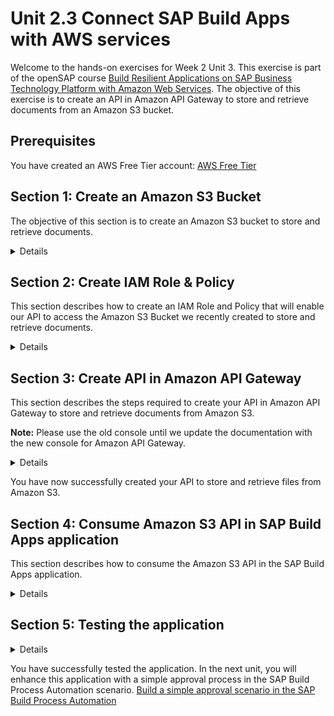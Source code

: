 # Unit 2.3 Connect SAP Build Apps with AWS services 

Welcome to the hands-on exercises for Week 2 Unit 3.
This exercise is part of the openSAP course [Build Resilient Applications on SAP Business Technology Platform with Amazon Web Services](https://open.sap.com/courses/aws1).
The objective of this exercise is to create an API in Amazon API Gateway to store and retrieve documents from an Amazon S3 bucket.

## Prerequisites
You have created an AWS Free Tier account: [AWS Free Tier](https://aws.amazon.com/free/)

## Section 1: Create an Amazon S3 Bucket
The objective of this section is to create an Amazon S3 bucket to store and retrieve documents. 

<details>

1.	Log on to your [AWS Account](https://console.aws.amazon.com/)

2.	Search for S3 on the search bar or access directly via this [link](https://s3.console.aws.amazon.com/s3/home)

    ![Alt text](./images/aws-1.png)

3.	Click on **Create Bucket**

    ![Alt text](./images/aws-2.png)

4.	Enter your bucket name and select a region.
    Your bucket name needs to be unique. 
    Leave the rest of the settings with their default values.
    Note down the bucket name and region.

    ![Alt text](./images/aws-3.png)

5.	Scroll to the end and select Create Bucket
   
    ![Alt text](./images/aws-4.png)

    Your bucket is created, you can see the success message and the bucket in the list.

</details>

## Section 2: Create IAM Role & Policy

This section describes how to create an IAM Role and Policy that will enable our API to access the Amazon S3 Bucket we recently created to store and retrieve documents. 

<details>

1.	Access the IAM Console by searching or clicking on this [link](https://console.aws.amazon.com/iamv2)

    ![Alt text](./images/aws-5.png)

2. Access the IAM Policies list by clicking on the left menu or the number in the middle of the page

    ![Alt text](./images/image.png)

3. Click **Create policy**

    ![Alt text](./images/image-1.png)

4. Select **JSON**

    ![Alt text](./images/image-2.png)


5.	Enter the **JSON Policy** from the snippet below and click **Next**
    Make sure you replace <your_bucket> with the name of the bucket you created in the previous section
   ![Alt text](./images/image-3.png)
    
    ```
    {
        "Version": "2012-10-17",
        "Statement": [
            {
                "Effect": "Allow",
                "Action": [
                    "s3:PutObject",
                    "s3:GetObject"
                ],
                "Resource": "arn:aws:s3:::<your_bucket>/*"
            }
        ]
    }

    ```
6.	Enter the **Policy name** and click **Create policy**
    
    ![Alt text](./images/image-4.png)

7.	Access the IAM Roles list by clicking on the left menu 

    ![Alt text](./images/image-5.png)

8.	Click **Create role**
    
    ![Alt text](./images/image-6.png)

9.	Select **Custom trust policy**
    
    ![Alt text](./images/image-7.png)

10.	Insert the **custom trust policy** from the code snippet below and click **Next**
    
    ![Alt text](./images/image-8.png)
    
    ```
    {
        "Version": "2012-10-17",
        "Statement": [
            {
            "Sid": "",
            "Effect": "Allow",
            "Principal": {
                "Service": "apigateway.amazonaws.com"
            },
            "Action": "sts:AssumeRole"
            }
        ]
    } 
    ```



11.	Select the Policy created previously.

    Search for the policy by the name, select the policy with the checkbox and click **Next**

    ![Alt text](./images/image-9.png)


12.	Provide a **Role name**, scroll down to the end and click **Create role** 

    ![Alt text](./images/image-10.png)

    Your role has now been created and it is ready to be utilized.

    ![Alt text](./images/image-11.png)

13.	Click on your role name to copy the resource name (ARN) to be utilized in the next section

    ![Alt text](./images/image-12.png)
    
    Keep the ARN handy for the next section. 


</details>

## Section 3: Create API in Amazon API Gateway

This section describes the steps required to create your API in Amazon API Gateway to store and retrieve documents from Amazon S3. 


**Note:** Please use the old console until we update the documentation with the new console for Amazon API Gateway.

<details>

1.	Access Amazon API Gateway by searching for the service or this [link](https://console.aws.amazon.com/apigateway/main/apis)

    ![Alt text](./images/aws-19.png)

2.	 Click **Create API** and then select **REST API - Build**.

     ![Alt text](./images/aws-20.png)

3.	Select **New API**, enter your **API name** and leave **Endpoint Type = Regional**.

    ![Alt text](./images/aws-21_1.png)

4.	Create Resource **{folder}**.  
    Ensure you enter **{folder}** for the **Resource Name** and **Resource Path** field.  


    ![Alt text](./images/aws-22.png)
    ![Alt text](./images/image-14.png)

5.	Create resource **{item}** under {folder}. Ensure you enter **{item}** for both the **Resource Name** and **Resource Path** field. 

    ![Alt text](./images/image-15.png)
    ![Alt text](./images/image-16.png)

6.	Create method **PUT** under {item}
    Ensure **{item}** is selected

    ![Alt text](./images/aws-26.png)

7.	Select **PUT** and click on the refresh button next to it to view the form.
    
    ![Alt text](./images/aws-27.png)

8.	Update with the following information. Leave the rest as default/blank.

    ```
    Integration type: AWS Service
    AWS Region: your region
    AWS Service: Simple Storage Service (S3)
    HTTP Method: PUT
    Action Type: Use path override
    Path override: {bucket}/{object}
    Execution Role: resource name for the role created in the previous section.
    ```
    ![Alt text](./images/aws-28.png)

9.	In the next screen select **Integration Request**.
    We need to map the path (bucket/object) to the resources we created (folder/item)
    
    ![Alt text](./images/aws-29.png)
    
10.	Expand URL Path Parameters and select Add path.
    
    ![Alt text](./images/aws-30.png)
    
11.	Enter the following mappings

    ```
    Name: bucket - Mapped from: method.request.path.folder 
    Name: object – Mapped from: method.request.path.item
    ```

    ![Alt text](./images/aws-31.png)

    Make sure you click on the tick after entering the second line:

    ![Alt text](./images/aws-32.png)

12.	Go back by selecting Method Execution at the top and select **Create Method**, to define the **GET** method under **/{item}**.

    ![Alt text](./images/aws-33.png)

13.	Use the same settings from the PUT method, except for the HTTP method (GET in this case)

    ```
        Integration type: AWS Service
        AWS Region: your region
        AWS Service: Simple Storage Service (S3)
        HTTP Method: GET
        Action Type: Use path override
        Path override: {bucket}/{object}
        Execution Role: resource name for the role created in the previous section.
    ```

    ![Alt text](./images/aws-34.png)

14.	Enter the URL Path Parameters (same parameters used for the PUT Method)
    ![Alt text](./images/aws-35.png)

15.	Click on Method Execution to go back
    ![Alt text](./images/aws-36.png)

16. Enable **CORS**

    From the actions menu, select **Enable CORS**

    ![Alt text](./images/cors-image-0.png)


    Ensure both PUT and GET methods are selected. Click on **Enable CORS and replace existing CORS headers**
    ![Alt text](./images/cors-image-1.png)
    ![Alt text](./images/cors-image-2.png)
    ![Alt text](./images/cors-image-3.png)
    
    Please note that when enabling CORS, the Method Response and Integration Responses will be updated and an entry for Access-Control-Allow-Origin added. No action is required but you will notice this as an additional value.

17.	Click on Settings on the left side to configure the Binary Media Types supported.
    ![Alt text](./images/aws-37.png)

18.	Scroll down, click on **Add Binary Media Type** and enter **application/pdf**

    This will configure binary support for PDF files.

     ![Alt text](./images/aws-38.png)
    
    Click on **Save Changes**. 

19.	Enable security by requesting an API Key for the PUT method. Navigate back to the PUT Method by clicking on Resources and choose PUT

    ![Alt text](./images/aws-39.png)

20.	Select Method Request

    ![Alt text](./images/aws-40.png)

21.	Click the pencil next to API Key Required and change from false to true.

    This will require an API Key to be provided to call the API. 

    ![Alt text](./images/aws-41.png)
    Click on Method Execution to go back

22.	Deploy API

    ![Alt text](./images/aws-42.png)

23.	Create a New Stage, enter a Stage name, Stage description and Deployment description and click Deploy

    ![Alt text](./images/aws-43.png)

24.	Leave all settings with their default values and click Save Changes
    
    ![Alt text](./images/aws-44.png)

    You will find the URL for your API at the top of this page, under Invoke URL. Note down this Invoke URL.

25.	Next, you need to create a Usage Plan. Select the setting from the menu on the left

    ![Alt text](./images/aws-45.png)

26.	Enter a Name and untick Enable throttling and Enable quota.

    ![Alt text](./images/aws-46.png)

27.	Associate the Usage Plan with the Stage you just deployed
    
    ![Alt text](./images/aws-47.png)

28.	Create an API Key to be able to authenticate and call the PUT method

    You can create the API Key directly from this screen and associate it with the Usage Plan.

    ![Alt text](./images/aws-48.png)
    ![Alt text](./images/aws-49.png)

29.	Once the API Key has been created and associated with the Usage Plan, click Done
    
    ![Alt text](./images/aws-50.png)

30.	Retrieve the API Key by selecting API Keys and the name of the key and **Show** 

    ![Alt text](./images/aws-51.png)
    ![Alt text](./images/aws-52.png)

    Keep this key handy to be utilized within SAP Build Apps. 

</details>

You have now successfully created your API to store and retrieve files from Amazon S3. 

## Section 4: Consume Amazon S3 API in SAP Build Apps application

This section describes how to consume the Amazon S3 API in the SAP Build Apps application.
<details>

### Step 1: Create required Page Variables in the SAP Build Apps application

1. Log in to SAP Build Apps and open the **Business partner-onboarding** application that you created in the previous exercise 2.2

    ![Alt text](./images/build-01.png)

2. Switch to the **VARIABLES** tab.

    ![Alt text](./images/build-02.png)

3. Choose **PAGE VARIABLES** and then click on **ADD PAGE VARIABLE**

    ![Alt text](./images/build-03.png)

4. Enter the **Variable name** as **fileUpload**, select the **Variable value type** as **List** and then select **List item type** as **Object**

    ![Alt text](./images/build-04.png)

5. In the **Add new property** field, enter the property name as **createdAt** and then click the **+** button.

    ![Alt text](./images/build-05.png)

6. Expand the **fileUpload** variable, click the **createAt** property and select **Variable value type** as **Date/time text(ISO 8601)**

    ![Alt text](./images/build-06.png)

7. Add 5 more properties to this **fileUpload** variable by repeating steps 5 and 6 above.

    Property Name | type | 
    --- | --- |
    mimeType | Text |
    modifiedAt | Date/time text(ISO 8601) |
    name | Text |
    path | Text |
    size | Number |

    The variable **fileUpload** should look like this.

    ![Alt text](./images/build-07.png)

8. Add another page variable with a name as **s3apikey** and **Variable value type** as **Text** and set the initial value as the value that you have noted from **Section 3: Step 30**.
    
    ![Alt text](./images/build-08.png)

9. Add another page variable with the name as **uploadUrl** and **Variable value type** as **Text** and Initial value as the value that you have noted as Invoke URL from **Section 3: Step 23** and append it with the bucket name that you have created.

    For example, if the invoke URL is **https://ajdgjafdaf.execute-api.eu-west-1.amazonaws.com/v1** and the bucket name **test-bucket01**, then enter the Initial value
    as **https://ajdgjafdaf.execute-api.eu-west-1.amazonaws.com/v1/test-bucket01/**


    ![Alt text](./images/build-09.png)

10. Switch back to the **VIEW** tab.

    ![Alt text](./images/build-10.png)

### Step 2: Add components to the SAP Build Apps application

1. Drag and drop the **Button** name it as **Select Document** and change the **STYLE** to **Secondary Button**.

    ![Alt text](./images/buildapp-01.png)

2. Click on the **Select Document** button and then Click on **Add logic to BUTTON 2**

    ![Alt text](./images/buildapp-02.png)

3. Click on the **MARKETPLACE** in the LOGIC CANVAS

    ![Alt text](./images/buildapp-03.png)

4. Search for "pick files" and then choose **Pick files** from the search results

    ![Alt text](./images/buildapp-04.png)

5. Install this component by clicking the **Install** button.

    ![Alt text](./images/buildapp-05.png)

6. Install another component by name **Upload files** by following steps 3,4 and 5 above. Select the one with the description "Upload file(s) to the given URL(s)".

    ![Alt text](./images/buildapp-06.png)

7. Drag and drop the **Pick files** component to the LOGIC CANVAS and then connect it to the Component tap.

    ![Alt text](./images/buildapp-07.png)

8. Drag and drop the **Set page variable** component to the LOGIC CANVAS and then connect it to the success output of the **Pick files** component.

    ![Alt text](./images/buildapp-08.png)

9. Click on the button under the **Assigned Value** field.

    ![Alt text](./images/buildapp-09.png)

10. Click on the button **Output value of another node** in the popup.

    ![Alt text](./images/buildapp-10.png)

11. Choose **Pick files** under **Select logic node**

    ![Alt text](./images/buildapp-11.png)

12. Choose **Files** under **Select node output**

    ![Alt text](./images/buildapp-12.png)

13. Choose **Save** to save the binding.

    ![Alt text](./images/buildapp-13.png)

14. Click on the **Create** button in the **Business Partner Onboarding** form and then drag and drop the **Upload files** component to the **LOGIC CANVAS**

    ![Alt text](./images/buildapp-14.png)

15. Connect **Create record** success output to **Upload files** input and connect **Upload files** success output to success alert and connect **Upload files** failure output to failure alert respectively.

    ![Alt text](./images/buildapp-15.png)

16. Click on **Upload files** and then in the **PROPERTIES** tab on the right-hand side, click the binding button as shown below.

    ![Alt text](./images/buildapp-16.png)

17. Enter the formula as **[SET_KEY(pageVars.fileUpload[0], "uploadUrl", pageVars.uploadUrl+ data.A_BusinessPartner1.BusinessPartner+".pdf")]** and then choose to **Save** the binding.

    ![Alt text](./images/buildapp-17.png)

18. Click on the **Headers** under the **OPTIONAL INPUTS**

    ![Alt text](./images/buildapp-18.png)

19. In the pop-up, enter the Formula as **{"Content-Type":"application/pdf","x-api-key":pageVars.s3apikey}** and then choose **Save**.

    ![Alt text](./images/buildapp-19.png)

20. Save the application by clicking on the **Save** button.

    ![Alt text](./images/buildapp-19.png)

</details>

## Section 5: Testing the application

<details>

1. Choose the tab **Launch** at the top of App Builder.

    ![Alt text](./images/bptest-01.png)

2. Choose the **Open Preview portal** button to open the application.

    ![Alt text](./images/bptest-02.png)

3. It opens a new browser tab. Choose **Open Web Preview** in this new tab.

    ![Alt text](./images/bptest-03.png)

4. Click on the **Open** button in the **Business Partner-onboarding** app tile.

    ![Alt text](./images/bptest-04.png)

5. It opens the application preview.

    ![Alt text](./images/bptest-05.png)

6. Enter the **Business Partner ID**, **First Name** and **Last Name**, click on **Select Document**, choose the supporting document (pdf) and then click on **Create**.

    ![Alt text](./images/bptest-06.png)

7. If the business partner is created, it displays the **Business Partner created successfully** message in the popup.

    ![Alt text](./images/bptest-07.png)

You can also log in to AWS console, navigate to the Amazon S3 bucket and verify that the pdf file with the name as business partner ID is created.

</details>

You have successfully tested the application. In the next unit, you will enhance this application with a simple approval process in the SAP Build Process Automation scenario.
[Build a simple approval scenario in the SAP Build Process Automation](../Unit%202.4/README.md)













